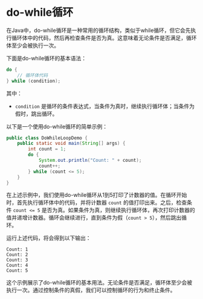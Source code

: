 # do-while循环

在Java中，do-while循环是一种常用的循环结构，类似于while循环，但它会先执行循环体中的代码，然后再检查条件是否为真。这意味着无论条件是否满足，循环体至少会被执行一次。

下面是do-while循环的基本语法：

```java
do {
    // 循环体代码
} while (condition);
```

其中：

- `condition` 是循环的条件表达式，当条件为真时，继续执行循环体；当条件为假时，跳出循环。

以下是一个使用do-while循环的简单示例：

```java
public class DoWhileLoopDemo {
    public static void main(String[] args) {
        int count = 1;
        do {
            System.out.println("Count: " + count);
            count++;
        } while (count <= 5);
    }
}
```

在上述示例中，我们使用do-while循环从1到5打印了计数器的值。在循环开始时，首先执行循环体中的代码，并将计数器 `count` 的值打印出来。之后，检查条件 `count <= 5` 是否为真。如果条件为真，则继续执行循环体，再次打印计数器的值并递增计数器。循环会继续进行，直到条件为假（`count > 5`），然后跳出循环。

运行上述代码，将会得到以下输出：

```shell
Count: 1
Count: 2
Count: 3
Count: 4
Count: 5
```

这个示例展示了do-while循环的基本用法。无论条件是否满足，循环体至少会被执行一次。通过控制条件的真假，我们可以控制循环的行为和终止条件。
